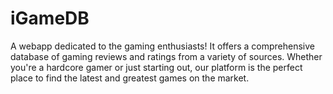 # iGameDB

A webapp dedicated to the gaming enthusiasts! It offers a comprehensive database of gaming reviews and ratings from a variety of sources. Whether you're a hardcore gamer or just starting out, our platform is the perfect place to find the latest and greatest games on the market.
